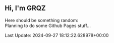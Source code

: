 ## Hi, I'm GRQZ
Here should be something random:  
Planning to do some Github Pages stuff...


Last Update: 2024-09-27 18:12:22.628978+00:00
